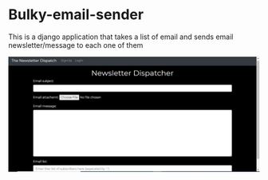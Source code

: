# Bulky-email-sender
This is a django application that takes a list of email and sends email newsletter/message to each one of them


<img src='github.PNG'/>
